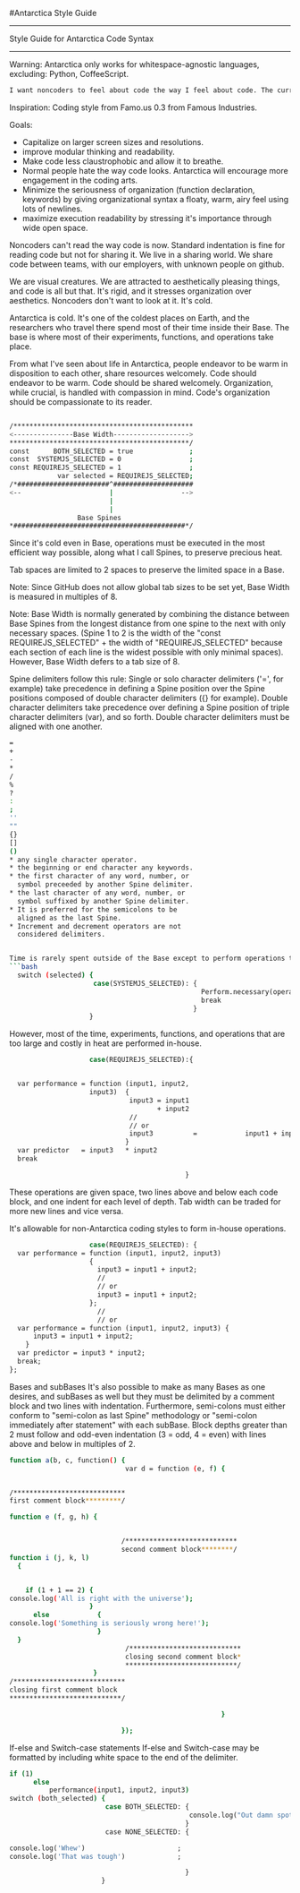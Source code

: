 #Antarctica Style Guide

---
Style Guide for Antarctica Code Syntax

---
Warning: Antarctica only works for whitespace-agnostic languages,
excluding: Python, CoffeeScript.

```bash
I want noncoders to feel about code the way I feel about code. The current world of coding is cold. Come find warmth and likability in the coldness here in Antarctica.
```

Inspiration:
Coding style from Famo.us 0.3 from Famous Industries.

Goals:
* Capitalize on larger screen sizes and resolutions.
* improve modular thinking and readability.
* Make code less claustrophobic and allow it to breathe.
* Normal people hate the way code looks. Antarctica will encourage more engagement in the coding arts.
* Minimize the seriousness of organization (function declaration, keywords) by giving organizational syntax a floaty, warm, airy feel using lots of newlines.
* maximize execution readability by stressing it's importance through wide open space.


Noncoders can't read the way code is now. Standard indentation is fine for reading code but not for sharing it. We live in a sharing world. We share code between teams, with our employers, with unknown people on github.

We are visual creatures. We are attracted to aesthetically pleasing things, and code is all but that. It's rigid, and it stresses organization over aesthetics. Noncoders don't want to look at it. It's cold.

Antarctica is cold. It's one of the coldest places on Earth, and the researchers who travel there spend most of their time inside their Base. The base is where most of their experiments, functions, and operations take place.

From what I've seen about life in Antarctica, people endeavor to be warm in disposition to each other, share resources welcomely. Code should endeavor to be warm. Code should be shared welcomely. Organization, while crucial, is handled with compassion in mind. Code's organization should be compassionate to its reader.

```bash

/*********************************************
<---------------Base Width------------------->
*********************************************/
const      BOTH_SELECTED = true              ;
const  SYSTEMJS_SELECTED = 0                 ;
const REQUIREJS_SELECTED = 1                 ;
            var selected = REQUIREJS_SELECTED;
/*#######################^####################
<--                      |                 -->
                         |
                         |
                 Base Spines
*###########################################*/
```

Since it's cold even in Base, operations must be executed in the most efficient way possible, along what I call Spines, to preserve precious heat.

Tab spaces are limited to 2 spaces to preserve the limited space in a Base.

Note: Since GitHub does not allow global tab sizes to be set yet, Base Width is measured in multiples of 8.

Note: Base Width is normally generated by combining the distance between Base Spines from the longest distance from one spine to the next with only necessary spaces. (Spine 1 to 2 is the width of the "const REQUIREJS_SELECTED" + the width of "REQUIREJS_SELECTED" because each section of each line is the widest possible with only minimal spaces). However, Base Width defers to a tab size of 8.


Spine delimiters follow this rule:
Single or solo character delimiters ('=', for example) take precedence in defining a Spine position over the Spine positions composed of double character delimiters ({} for example). Double character delimiters take precedence over defining a Spine position of triple character delimiters (var), and so forth.
Double character delimiters must be aligned with one another.
```bash
=
+
-
*
/
%
?
:
;
''
""
{}
[]
()
* any single character operator.
* the beginning or end character any keywords.
* the first character of any word, number, or
  symbol preceeded by another Spine delimiter.
* the last character of any word, number, or
  symbol suffixed by another Spine delimiter.
* It is preferred for the semicolons to be
  aligned as the last Spine.
* Increment and decrement operators are not
  considered delimiters.


Time is rarely spent outside of the Base except to perform operations that are necessary outside the scope of Base.
```bash
  switch (selected) {
                     case(SYSTEMJS_SELECTED): {
                                                Perform.necessary(operation);
                                                break                       ;
                                              }                             ;
                    }                                                       ;
```

However, most of the time, experiments, functions, and operations that are too large and costly in heat are performed in-house.

```bash
                    case(REQUIREJS_SELECTED):{


  var performance = function (input1, input2,
                    input3)  {
                              input3 = input1
                                     + input2                              ;
                              //
                              // or
                              input3          =            input1 + input2 ;
                             }                                             ;
  var predictor   = input3   * input2                                      ;
  break                                                                    ;

                                            }                              ;
```

These operations are given space, two lines above and below each code block, and one indent for each level of depth. Tab width can be traded for more new lines and vice versa.

It's allowable for non-Antarctica coding styles to form in-house operations.

```bash
                    case(REQUIREJS_SELECTED): {
  var performance = function (input1, input2, input3)  
                    {
                      input3 = input1 + input2;
                      //
                      // or
                      input3 = input1 + input2;
                    };
                      //
                      // or
  var performance = function (input1, input2, input3) {
      input3 = input1 + input2;
    }
  var predictor = input3 * input2;
  break;
};
```
Bases and subBases
It's also possible to make as many Bases as one desires, and subBases as well but they must be delimited by a comment block and two lines with indentation.
Furthermore, semi-colons must either conform to "semi-colon as last Spine" methodology or "semi-colon immediately after statement" with each subBase.
Block depths greater than 2 must follow and odd-even indentation (3 = odd, 4 = even) with lines above and below in multiples of 2.

```bash
function a(b, c, function() {
                             var d = function (e, f) {


/****************************
first comment block*********/

function e (f, g, h) {


                            /****************************
                            second comment block********/
function i (j, k, l)
  {


    if (1 + 1 == 2) {
console.log('All is right with the universe');
                    }
      else            {
console.log('Something is seriously wrong here!');
                      }
  }
                             /****************************
                             closing second comment block*
                             ****************************/
                     }
/****************************
closing first comment block
****************************/

                                                     }

                            });
```

If-else and Switch-case statements
If-else
and
Switch-case
may be formatted by including white space to the end of the delimiter.
```bash
if (1)
      else
          performance(input1, input2, input3)                              ;
switch (both_selected) {
                        case BOTH_SELECTED: {
                                             console.log("Out damn spot!") ;
                                            }
                        case NONE_SELECTED: {

console.log('Whew')                       ;
console.log('That was tough')             ;

                                            }
                       }
```
